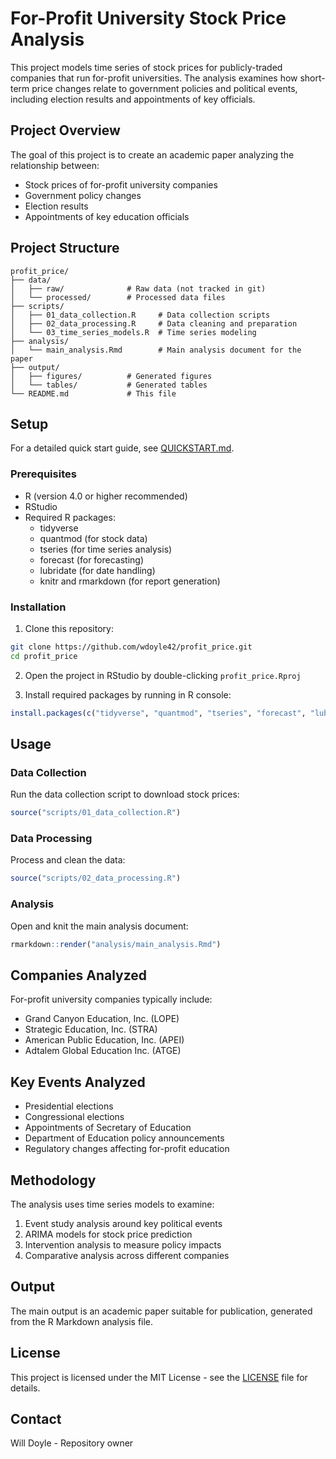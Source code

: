# For-Profit University Stock Price Analysis

This project models time series of stock prices for publicly-traded companies that run for-profit universities. The analysis examines how short-term price changes relate to government policies and political events, including election results and appointments of key officials.

## Project Overview

The goal of this project is to create an academic paper analyzing the relationship between:
- Stock prices of for-profit university companies
- Government policy changes
- Election results
- Appointments of key education officials

## Project Structure

```
profit_price/
├── data/
│   ├── raw/              # Raw data (not tracked in git)
│   └── processed/        # Processed data files
├── scripts/
│   ├── 01_data_collection.R     # Data collection scripts
│   ├── 02_data_processing.R     # Data cleaning and preparation
│   └── 03_time_series_models.R  # Time series modeling
├── analysis/
│   └── main_analysis.Rmd        # Main analysis document for the paper
├── output/
│   ├── figures/          # Generated figures
│   └── tables/           # Generated tables
└── README.md             # This file
```

## Setup

For a detailed quick start guide, see [QUICKSTART.md](QUICKSTART.md).

### Prerequisites

- R (version 4.0 or higher recommended)
- RStudio
- Required R packages:
  - tidyverse
  - quantmod (for stock data)
  - tseries (for time series analysis)
  - forecast (for forecasting)
  - lubridate (for date handling)
  - knitr and rmarkdown (for report generation)

### Installation

1. Clone this repository:
```bash
git clone https://github.com/wdoyle42/profit_price.git
cd profit_price
```

2. Open the project in RStudio by double-clicking `profit_price.Rproj`

3. Install required packages by running in R console:
```r
install.packages(c("tidyverse", "quantmod", "tseries", "forecast", "lubridate", "knitr", "rmarkdown"))
```

## Usage

### Data Collection

Run the data collection script to download stock prices:
```r
source("scripts/01_data_collection.R")
```

### Data Processing

Process and clean the data:
```r
source("scripts/02_data_processing.R")
```

### Analysis

Open and knit the main analysis document:
```r
rmarkdown::render("analysis/main_analysis.Rmd")
```

## Companies Analyzed

For-profit university companies typically include:
- Grand Canyon Education, Inc. (LOPE)
- Strategic Education, Inc. (STRA)
- American Public Education, Inc. (APEI)
- Adtalem Global Education Inc. (ATGE)

## Key Events Analyzed

- Presidential elections
- Congressional elections
- Appointments of Secretary of Education
- Department of Education policy announcements
- Regulatory changes affecting for-profit education

## Methodology

The analysis uses time series models to examine:
1. Event study analysis around key political events
2. ARIMA models for stock price prediction
3. Intervention analysis to measure policy impacts
4. Comparative analysis across different companies

## Output

The main output is an academic paper suitable for publication, generated from the R Markdown analysis file.

## License

This project is licensed under the MIT License - see the [LICENSE](LICENSE) file for details.

## Contact

Will Doyle - Repository owner